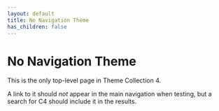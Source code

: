 ```yaml
---
layout: default
title: No Navigation Theme
has_children: false
---
```


# No Navigation Theme

This is the only top-level page in Theme Collection 4.

A link to it should *not* appear in the main navigation when testing,
but a search for C4 should include it in the results.
